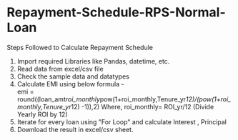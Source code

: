 # Repayment-Schedule-RPS-Normal-Loan

Steps Followed to Calculate Repayment Schedule
1. Import required Libraries like Pandas, datetime, etc.
2. Read data from excel/csv file
3. Check the sample data and datatypes
4. Calculate EMI using below formula -                                                                         
    emi = round((loan_amt*roi_monthly*pow(1+roi_monthly,Tenure_yr*12)/(pow(1+roi_monthly,Tenure_yr*12) -1)),2)
    Where,
         roi_monthly= ROI_yr/12 (Divide Yearly ROI by 12)
5. Iterate for every loan using "For Loop" and calculate Interest , Principal
6. Download the result in excel/csv sheet. 
